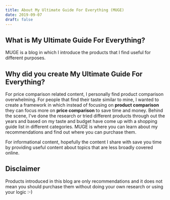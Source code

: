 ```yaml
---
title: About My Ultimate Guide For Everything (MUGE)
date: 2019-09-07
draft: false
---
```

## What is My Ultimate Guide For Everything?

MUGE is a blog in which I introduce the products that I find useful for different purposes.

## Why did you create My Ultimate Guide For Everything?

For price comparison related content, I personally find product comparison overwhelming. For people that find their taste similar to mine, I wanted to create a framework in which instead of focusing on **product comparison** they can focus more on **price comparison** to save time and money. Behind the scene, I've done the research or tried different products through out the years and based on my taste and budget have come up with a shopping guide list in different categories. MUGE is where you can learn about my recommendations and find out where you can purchase them.

For informational content, hopefully the content I share with save you time by providing useful content about topics that are less broadly covered online.

## Disclaimer

Products introduced in this blog are only recommendations and it does not mean you should purchase them without doing your own research or using your logic :-)
